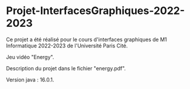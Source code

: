 # Projet-InterfacesGraphiques-2022-2023

Ce projet a été réalisé pour le cours d'interfaces graphiques de M1 Informatique 2022-2023 de l'Université Paris Cité.

Jeu vidéo "Energy".

Description du projet dans le fichier "energy.pdf".

Version java : 16.0.1.
